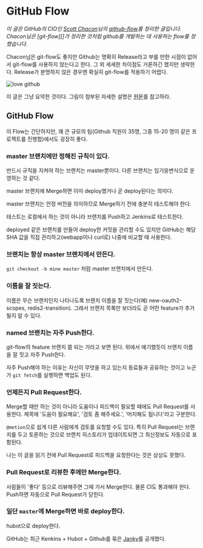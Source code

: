 # GitHub Flow

_이 글은 GitHub의 CIO인 [Scott Chacon][]님의 [github-flow][]를 정리한 글입니다. Chacon님은 [git-flow][]가 정리한 것처럼 github를 개발하는 데 사용하는 flow를 정했습니다._

Chacon님은 git-flow도 좋지만 Github는 명확히 Release라고 부를 만한 시점이 없어서 git-flow를 사용하지 않는다고 한다. 그 외 세세한 차이점도 거론하긴 했지만 생략한다. Release가 분명하지 않은 경우엔 확실히 git-flow를 적용하기 어렵다.

![love github](/articles/2011/github-flow/contact-github.png)

이 글은 그냥 요약한 것이다. 그림이 첨부된 자세한 설명은 [원문][github-flow]를 참고하라.

## GitHub Flow

이 Flow는 간단하지만, 꽤 큰 규모의 팀(Github 직원이 35명, 그중 15-20 명이 같은 프로젝트를 진행함)에서도 굉장히 좋다.

### master 브랜치에만 정해진 규칙이 있다.

반드시 규칙을 지켜야 하는 브랜치는 master뿐이다. 다른 브랜치는 임기응변식으로 운영하는 것 같다.

master 브랜치에 Merge하면 이미 deploy했거나 곧 deploy된다는 의미다.

master 브랜치는 안정 버전을 의미하므로 Merge하기 전에 충분히 테스트해야 한다.

테스트는 로컬에서 하는 것이 아니라 브랜치를 Push하고 Jenkins로 테스트한다.

deployed 같은 브랜치를 만들어 deploy한 커밋을 관리할 수도 있지만 GitHub는 해당 SHA 값을 직접 관리하고(webapp이나 curl로) 나중에 비교할 때 사용한다.

### 브랜치는 항상 master 브랜치에서 만든다.

`git checkout -b mine master` 처럼 master 브랜치에서 만든다.

### 이름을 잘 짓는다.

이름은 무슨 브랜치인지 나타나도록 브랜치 이름을 잘 짓는다(예) new-oauth2-scopes, redis2-transition). 그래서 브랜치 목록만 보더라도 곧 어떤 feature가 추가될지 알 수 있다.

### named 브랜치는 자주 Push한다.

git-flow의 feature 브랜치 쯤 되는 거라고 보면 된다. 위에서 얘기했듯이 브랜치 이름을 잘 짓고 자주 Push한다.

자주 Push해야 하는 이유는 자신이 무엇을 하고 있는지 동료들과 공유하는 것이고 누군가 `git fetch`를 실행하면 백업도 된다.

### 언제든지 Pull Request한다.

Merge할 때만 하는 것이 아니라 도움이나 피드백이 필요할 때에도 Pull Request를 사용한다. 제목에 '도움이 필요해요', '검토 좀 해주세요.', '머지해도 됩니다'라고 구분한다.

`@metion`으로 쉽게 다른 사람에게 검토를 요청할 수도 있다. 특히 Pull Request는 브랜치를 두고 토론하는 것으로 브랜치 히스토리가 업데이트되면 그 최신정보도 자동으로 포함된다.

나는 이 글을 읽기 전에 Pull Request로 피드백을 요청한다는 것은 상상도 못했다.

### Pull Request로 리뷰한 후에만 Merge한다.

사람들이 '좋다' 등으로 리뷰해주면 그때 가서 Merge한다. 물론 CI도 통과해야 한다. Push하면 자동으로 Pull Request가 닫힌다.

### 일단 `master`에 Merge하면 바로 deploy한다.

hubot으로 deploy한다.

GitHub는 최근 Kenkins + Hubot + Github를 묶은 [Janky][]를 공개했다.

[Scott Chacon]: https://github.com/schacon
[github-flow]: http://scottchacon.com/2011/08/31/github-flow.html
[Janky]: https://github.com/blog/1013-janky
